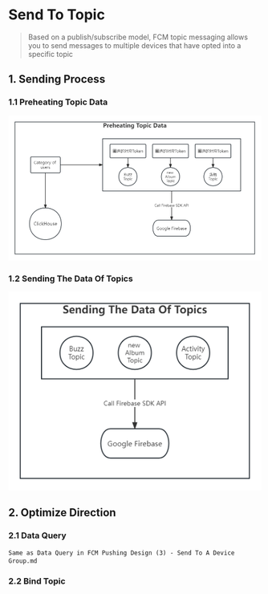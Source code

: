 # Send To Topic
> Based on a publish/subscribe model, FCM topic messaging allows you to send messages to multiple devices that have opted into a specific topic

## 1. Sending Process

### 1.1 Preheating Topic Data

![Fcm Pushing Design (3) - Preheating Topic Data](../../Material/image/Fcm%20Pushing%20Design%20(3)%20-%20Preheating%20Topic%20Data.png)

### 1.2 Sending The Data Of Topics

![Fcm Pushing Design (3) - Sending The Data Of Topics](../../Material/image/Fcm%20Pushing%20Design%20(3)%20-%20Sending%20The%20Data%20Of%20Topics.png)

## 2. Optimize Direction

### 2.1 Data Query

```
Same as Data Query in FCM Pushing Design (3) - Send To A Device Group.md
```

### 2.2 Bind Topic
